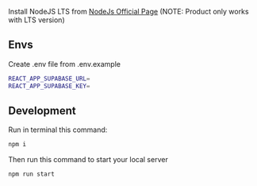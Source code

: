 Install NodeJS LTS from
  [NodeJs Official Page](https://nodejs.org/en/?ref=horizon-documentation)
  (NOTE: Product only works with LTS version)

## Envs
Create .env file from .env.example
```bash
REACT_APP_SUPABASE_URL=
REACT_APP_SUPABASE_KEY=
```


## Development

Run in terminal this command:

```bash
npm i
```

Then run this command to start your local server

```sh
npm run start
```

